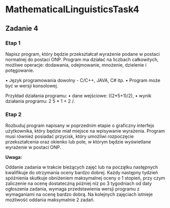 # MathematicalLinguisticsTask4
## Zadanie 4
### Etap 1
Napisz program, który będzie przekształcał wyrażenie podane w postaci normalnej do postaci ONP. Program ma działać na liczbach całkowitych, możliwe operacje: dodawania, odejmowanie, mnożenie, dzielenie i potęgowanie.  

• Język programowania dowolny - C/C++, JAVA, C# itp.
• Program może być w wersji konsolowej.

Przykład działania programu:
• dane wejściowe: ((2*5+1)/2),
• wynik działania programu: 2 5 * 1 + 2 /.

### Etap 2
Rozbuduj program napisany w poprzednim etapie o graficzny interfejs użytkownika, który będzie miał miejsce na wpisywanie wyrażenia. Program musi również posiadać przycisk, który umożliwi rozpoczęcie przekształcenia oraz okienko lub pole, w którym będzie wyświetlane wyrażenie w postaci ONP.

<b>Uwaga:</b>

Oddanie zadania w trakcie bieżących zajęć lub na początku następnych kwalifikuje do otrzymania oceny bardzo dobrej. Każdy następny tydzień spóźnienia skutkuje obniżeniem maksymalnej oceny o 1 stopień, przy czym zaliczenie na ocenę dostateczną później niż po 3 tygodniach od daty ogłoszenia zadania, wymaga przedstawienia wersji programu z wymaganiami na ocenę bardzo dobrą. Na kolejnych zajęciach istnieje możliwość oddania maksymalnie 2 zadań.
